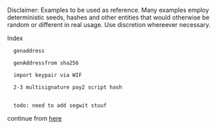 Disclaimer:
Examples to be used as reference.
Many examples employ deterministic seeds, hashes and other entities that would otherwise be random or different in real usage.
Use discretion whereever necessary.


Index

      genaddress

      genAddressfrom sha256

      import keypair via WIF

      2-3 multisignature pay2 script hash


      todo: need to add segwit stuuf

continue from [here](https://github.com/bitcoinjs/bitcoinjs-lib/blob/5b0ccb6f68ed9189dc3e382d78e108046974910f/test/integration/addresses.js#L50)
